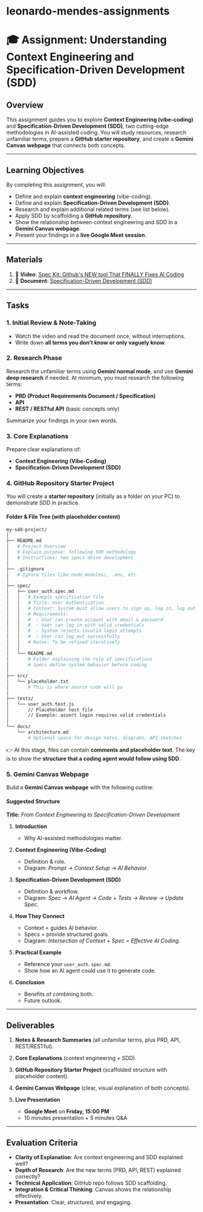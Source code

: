 # leonardo-mendes-assignments
# 🎓 Assignment: Understanding Context Engineering and Specification-Driven Development (SDD)

## Overview

This assignment guides you to explore **Context Engineering (vibe-coding)** and **Specification-Driven Development (SDD)**, two cutting-edge methodologies in AI-assisted coding.
You will study resources, research unfamiliar terms, prepare a **GitHub starter repository**, and create a **Gemini Canvas webpage** that connects both concepts.

---

## Learning Objectives

By completing this assignment, you will:

* Define and explain **context engineering** (vibe-coding).
* Define and explain **Specification-Driven Development (SDD)**.
* Research and explain additional related terms (see list below).
* Apply SDD by scaffolding a **GitHub repository**.
* Show the relationship between context engineering and SDD in a **Gemini Canvas webpage**.
* Present your findings in a **live Google Meet session**.

---

## Materials

1. 🎥 **Video**: [Spec Kit: Github's NEW tool That FINALLY Fixes AI Coding](https://www.youtube.com/watch?v=em3vIT9aUsg)
2. 📄 **Document**: [Specification-Driven Development (SDD)](https://github.com/github/spec-kit/blob/main/spec-driven.md)

---

## Tasks

### 1. Initial Review & Note-Taking

* Watch the video and read the document once, without interruptions.
* Write down **all terms you don’t know or only vaguely know**.

### 2. Research Phase

Research the unfamiliar terms using **Gemini normal mode**, and use **Gemini deep research** if needed.
At minimum, you must research the following terms:

* **PRD (Product Requirements Document / Specification)**
* **API**
* **REST / RESTful API** (basic concepts only)

Summarize your findings in your own words.

### 3. Core Explanations

Prepare clear explanations of:

* **Context Engineering (Vibe-Coding)**
* **Specification-Driven Development (SDD)**

### 4. GitHub Repository Starter Project

You will create a **starter repository** (initially as a folder on your PC) to demonstrate SDD in practice.

#### Folder & File Tree (with placeholder content)

```bash
my-sdd-project/
│
├── README.md
│   # Project Overview
│   # Explain purpose: following SDD methodology
│   # Instructions: how specs drive development
│
├── .gitignore
│   # Ignore files like node_modules/, .env, etc.
│
├── spec/
│   ├── user_auth.spec.md
│   │   # Example specification file
│   │   # Title: User Authentication
│   │   # Context: System must allow users to sign up, log in, log out
│   │   # Requirements:
│   │   #  - User can create account with email & password
│   │   #  - User can log in with valid credentials
│   │   #  - System rejects invalid login attempts
│   │   #  - User can log out successfully
│   │   # Notes: To be refined iteratively
│   │
│   └── README.md
│       # Folder explaining the role of specifications
│       # Specs define system behavior before coding
│
├── src/
│   └── placeholder.txt
│       # This is where source code will go
│
├── tests/
│   └── user_auth.test.js
│       // Placeholder test file
│       // Example: assert login requires valid credentials
│
└── docs/
    └── architecture.md
        # Optional space for design notes, diagrams, API sketches
```

👉 At this stage, files can contain **comments and placeholder text**. The key is to show the **structure that a coding agent would follow using SDD**.

### 5. Gemini Canvas Webpage

Build a **Gemini Canvas webpage** with the following outline:

#### Suggested Structure

**Title:** *From Context Engineering to Specification-Driven Development*

1. **Introduction**

   * Why AI-assisted methodologies matter.

2. **Context Engineering (Vibe-Coding)**

   * Definition & role.
   * Diagram: *Prompt → Context Setup → AI Behavior*.

3. **Specification-Driven Development (SDD)**

   * Definition & workflow.
   * Diagram: *Spec → AI Agent → Code + Tests → Review → Update Spec*.

4. **How They Connect**

   * Context = guides AI behavior.
   * Specs = provide structured goals.
   * Diagram: *Intersection of Context + Spec = Effective AI Coding*.

5. **Practical Example**

   * Reference your `user_auth.spec.md`.
   * Show how an AI agent could use it to generate code.

6. **Conclusion**

   * Benefits of combining both.
   * Future outlook.

---

## Deliverables

1. **Notes & Research Summaries** (all unfamiliar terms, plus PRD, API, REST/RESTful).
2. **Core Explanations** (context engineering + SDD).
3. **GitHub Repository Starter Project** (scaffolded structure with placeholder content).
4. **Gemini Canvas Webpage** (clear, visual explanation of both concepts).
5. **Live Presentation**

   * **Google Meet** on **Friday, 15:00 PM**
   * 10 minutes presentation + 5 minutes Q\&A

---

## Evaluation Criteria

* **Clarity of Explanation**: Are context engineering and SDD explained well?
* **Depth of Research**: Are the new terms (PRD, API, REST) explained correctly?
* **Technical Application**: GitHub repo follows SDD scaffolding.
* **Integration & Critical Thinking**: Canvas shows the relationship effectively.
* **Presentation**: Clear, structured, and engaging.
